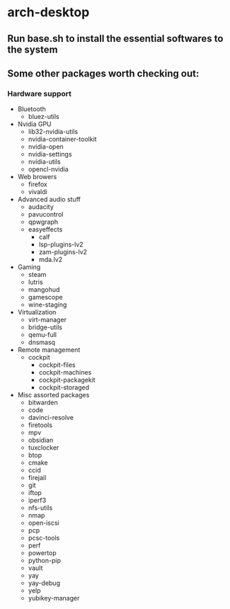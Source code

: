 # arch-desktop

## Run base.sh to install the essential softwares to the system

## Some other packages worth checking out:

### Hardware support
- Bluetooth
  - bluez-utils
- Nvidia GPU
  - lib32-nvidia-utils
  - nvidia-container-toolkit
  - nvidia-open
  - nvidia-settings
  - nvidia-utils
  - opencl-nvidia
- Web browers
  - firefox
  - vivaldi
- Advanced audio stuff
  - audacity
  - pavucontrol
  - qpwgraph
  - easyeffects
    - calf
    - lsp-plugins-lv2
    - zam-plugins-lv2
    - mda.lv2
- Gaming
  - steam
  - lutris
  - mangohud
  - gamescope
  - wine-staging
- Virtualization
  - virt-manager
  - bridge-utils
  - qemu-full
  - dnsmasq
- Remote management
  - cockpit
    - cockpit-files
    - cockpit-machines
    - cockpit-packagekit
    - cockpit-storaged
- Misc assorted packages
    - bitwarden
    - code
    - davinci-resolve
    - firetools
    - mpv
    - obsidian
    - tuxclocker
    - btop
    - cmake
    - ccid
    - firejail
    - git
    - iftop
    - iperf3
    - nfs-utils
    - nmap
    - open-iscsi
    - pcp
    - pcsc-tools
    - perf
    - powertop
    - python-pip
    - vault
    - yay
    - yay-debug
    - yelp
    - yubikey-manager
